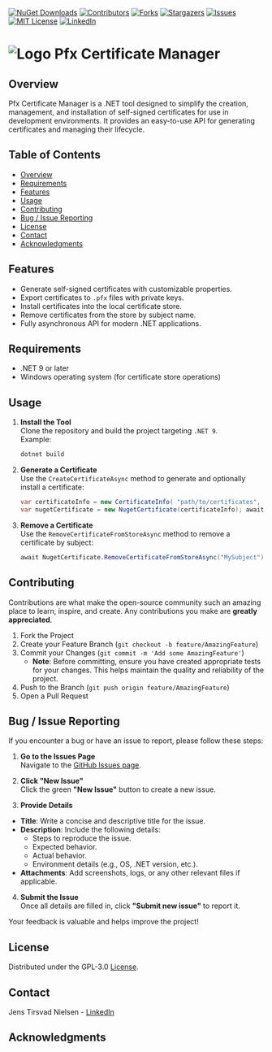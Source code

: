 ﻿﻿[![NuGet Downloads][nuget-shield]][nuget-url]
[![Contributors][contributors-shield]][contributors-url]
[![Forks][forks-shield]][forks-url]
[![Stargazers][stars-shield]][stars-url]
[![Issues][issues-shield]][issues-url]
[![MIT License][license-shield]][license-url]
[![LinkedIn][linkedin-shield]][linkedin-url]

# ![Logo][Logo] Pfx Certificate Manager

## Overview
Pfx Certificate Manager is a .NET tool designed to simplify the creation, management, and installation of self-signed certificates for use in development environments. It provides an easy-to-use API for generating certificates and managing their lifecycle.

## Table of Contents
- [Overview](#overview)
- [Requirements](#requirements)
- [Features](#features)
- [Usage](#usage)
- [Contributing](#contributing)
- [Bug / Issue Reporting](#bug--issue-reporting)
- [License](#license)
- [Contact](#contact)
- [Acknowledgments](#acknowledgments)

## Features
- Generate self-signed certificates with customizable properties.
- Export certificates to `.pfx` files with private keys.
- Install certificates into the local certificate store.
- Remove certificates from the store by subject name.
- Fully asynchronous API for modern .NET applications.

## Requirements
- .NET 9 or later
- Windows operating system (for certificate store operations)

## Usage
1. **Install the Tool**  
   Clone the repository and build the project targeting `.NET 9`.  
   Example:
    ```powershell
    dotnet build
    ```
2. **Generate a Certificate**  
   Use the `CreateCertificateAsync` method to generate and optionally install a certificate:
    ```csharp
    var certificateInfo = new CertificateInfo( "path/to/certificates", "myCert.pfx", "MyPassword123!", "MySubject", "MyOrganization", "MyOrgUnit", "MyLocality", "MyState", "US", 1, installInStore: true);
    var nugetCertificate = new NugetCertificate(certificateInfo); await nugetCertificate.CreateCertificateAsync();
    ```
3. **Remove a Certificate**  
    Use the `RemoveCertificateFromStoreAsync` method to remove a certificate by subject:
    ```csharp
    await NugetCertificate.RemoveCertificateFromStoreAsync("MySubject");
    ```

## Contributing
Contributions are what make the open-source community such an amazing place to learn, inspire, and create. Any contributions you make are **greatly appreciated**.

1. Fork the Project
2. Create your Feature Branch (`git checkout -b feature/AmazingFeature`)
3. Commit your Changes (`git commit -m 'Add some AmazingFeature'`)
   - **Note**: Before committing, ensure you have created appropriate tests for your changes. This helps maintain the quality and reliability of the project.
4. Push to the Branch (`git push origin feature/AmazingFeature`)
5. Open a Pull Request

## Bug / Issue Reporting  
If you encounter a bug or have an issue to report, please follow these steps:  

1. **Go to the Issues Page**  
  Navigate to the [GitHub Issues page](https://github.com/TirsvadCLI/TirsvadCLI.Lib.PfxCertificateManager/issues).  

2. **Click "New Issue"**  
  Click the green **"New Issue"** button to create a new issue.  

3. **Provide Details**  
  - **Title**: Write a concise and descriptive title for the issue.  
  - **Description**: Include the following details:  
    - Steps to reproduce the issue.  
    - Expected behavior.  
    - Actual behavior.  
    - Environment details (e.g., OS, .NET version, etc.).  
  - **Attachments**: Add screenshots, logs, or any other relevant files if applicable.  

4. **Submit the Issue**  
  Once all details are filled in, click **"Submit new issue"** to report it.  

Your feedback is valuable and helps improve the project!

## License
Distributed under the GPL-3.0 [License][license-url].

## Contact
Jens Tirsvad Nielsen - [LinkedIn][linkedin-url]

## Acknowledgments
<!-- MARKDOWN LINKS & IMAGES -->
[contributors-shield]: https://img.shields.io/github/contributors/TirsvadCLI/TirsvadCLI.Lib.PfxCertificateManager?style=for-the-badge
[contributors-url]: https://github.com/TirsvadCLI/TirsvadCLI.Lib.PfxCertificateManager/graphs/contributors
[forks-shield]: https://img.shields.io/github/forks/TirsvadCLI/TirsvadCLI.Lib.PfxCertificateManager?style=for-the-badge
[forks-url]: https://github.com/TirsvadCLI/TirsvadCLI.Lib.PfxCertificateManager/network/members
[stars-shield]: https://img.shields.io/github/stars/TirsvadCLI/TirsvadCLI.Lib.PfxCertificateManager?style=for-the-badge
[stars-url]: https://github.com/TirsvadCLI/TirsvadCLI.Lib.PfxCertificateManager/stargazers
[issues-shield]: https://img.shields.io/github/issues/TirsvadCLI/TirsvadCLI.Lib.PfxCertificateManager?style=for-the-badge
[issues-url]: https://github.com/TirsvadCLI/TirsvadCLI.Lib.PfxCertificateManager/issues
[license-shield]: https://img.shields.io/github/license/TirsvadCLI/TirsvadCLI.Lib.PfxCertificateManager?style=for-the-badge
[license-url]: https://github.com/TirsvadCLI/TirsvadCLI.Lib.PfxCertificateManager/blob/master/LICENSE
[linkedin-shield]: https://img.shields.io/badge/-LinkedIn-black.svg?style=for-the-badge&logo=linkedin&colorB=555
[linkedin-url]: https://www.linkedin.com/in/jens-tirsvad-nielsen-13b795b9/
[nuget-shield]: https://img.shields.io/nuget/dt/TirsvadCLI.PfxCertificateManager?style=for-the-badge
[nuget-url]: https://www.nuget.org/packages/TirsvadCLI.PfxCertificateManager/

[Logo]: https://raw.githubusercontent.com/TirsvadCLI/TirsvadCLI.Lib.PfxCertificateManager/master/image/logo/32x32/logo.png
